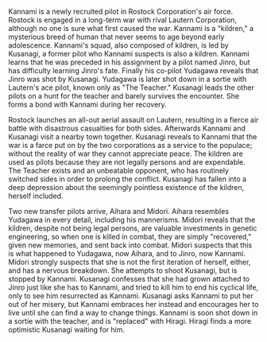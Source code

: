 Kannami is a newly recruited pilot in Rostock Corporation's air force. Rostock is engaged in a long-term war with rival Lautern Corporation, although no one is sure what first caused the war. Kannami is a "kildren," a mysterious breed of human that never seems to age beyond early adolescence. Kannami's squad, also composed of kildren, is led by Kusanagi, a former pilot who Kannami suspects is also a kildren. Kannami learns that he was preceded in his assignment by a pilot named Jinro, but has difficulty learning Jinro's fate. Finally his co-pilot Yudagawa reveals that Jinro was shot by Kusanagi. Yudagawa is later shot down in a sortie with Lautern's ace pilot, known only as "The Teacher." Kusanagi leads the other pilots on a hunt for the teacher and barely survives the encounter. She forms a bond with Kannami during her recovery.

Rostock launches an all-out aerial assault on Lautern, resulting in a fierce air battle with disastrous casualties for both sides. Afterwards Kannami and Kusanagi visit a nearby town together. Kusanagi reveals to Kannami that the war is a farce put on by the two corporations as a service to the populace; without the reality of war they cannot appreciate peace. The kildren are used as pilots because they are not legally persons and are expendable. The Teacher exists and an unbeatable opponent, who has routinely switched sides in order to prolong the conflict. Kusanagi has fallen into a deep depression about the seemingly pointless existence of the kildren, herself included.

Two new transfer pilots arrive, Aihara and Midori. Aihara resembles Yudagawa in every detail, including his mannerisms. Midori reveals that the kildren, despite not being legal persons, are valuable investments in genetic engineering, so when one is killed in combat, they are simply "recovered," given new memories, and sent back into combat. Midori suspects that this is what happened to Yudagawa, now Aihara, and to Jinro, now Kannami. Midori strongly suspects that she is not the first iteration of herself, either, and has a nervous breakdown. She attempts to shoot Kusanagi, but is stopped by Kannami. Kusanagi confesses that she had grown attached to Jinro just like she has to Kannami, and tried to kill him to end his cyclical life, only to see him resurrected as Kannami. Kusanagi asks Kannami to put her out of her misery, but Kannami embraces her instead and encourages her to live until she can find a way to change things. Kannami is soon shot down in a sortie with the teacher, and is "replaced" with Hiragi. Hiragi finds a more optimistic Kusanagi waiting for him.